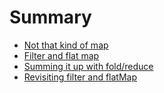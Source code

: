 # Summary

- [Not that kind of map](./chapter_1.md)
- [Filter and flat map](./chapter_2.md)
- [Summing it up with fold/reduce](./chapter_3.md)
- [Revisiting filter and flatMap](./chapter_4.md)
